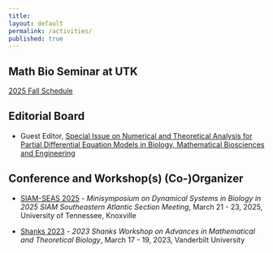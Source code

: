 ```yaml
---
title:
layout: default
permalink: /activities/
published: true
---
```

## Math Bio Seminar at UTK
<a href="{{site.baseurl}}/2025FallSeminar">2025 Fall Schedule</a>

## Editorial Board

- Guest Editor, [Special Issue on Numerical and Theoretical Analysis for Partial Differential Equation Models in Biology,
Mathematical Biosciences and Engineering](https://www.aimspress.com/mbe/article/6396/special-articles)


## Conference and Workshop(s) (Co-)Organizer
- [SIAM-SEAS 2025](https://math.utk.edu/siam-seas/) - <i>Minisymposium on Dynamical Systems in Biology in 2025 SIAM Southeastern Atlantic Section Meeting</i>, March 21 - 23, 2025, University of Tennessee, Knoxville 

- [Shanks 2023](https://my.vanderbilt.edu/mathbio/) - <i>2023 Shanks Workshop on Advances in Mathematical and Theoretical Biology</i>, March 17 - 19, 2023, Vanderbilt University
